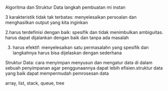 Algoritma dan Struktur Data
langkah pembuatan mi instan

3 karakteristik
tidak tak terbatas:
menyelesaikan persoalan dan menghasilkan output yang kita inginkan

2.harus terdefinisi dengan baik:
spesifik dan tidak menimbulkan ambiguitas. harus dapat dijalankan dengan baik dan tanpa ada masalah

3. harus efektif:
menyelesaikan satu permasalahn yang spesifik dan langkahnya harus bisa dijelaskan dengan sederhana

Struktur Data:
cara menyimpan menyusun dan mengatur data di dalam sebuah penyimpanan agar penggunaannya dapat lebih efisien.struktur data yang baik dapat mempermudah pemrosesan data

array, list, stack, queue, tree

